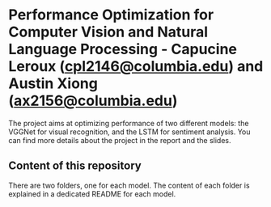 # Performance Optimization for Computer Vision and Natural Language Processing - Capucine Leroux (cpl2146@columbia.edu) and Austin Xiong (ax2156@columbia.edu)

The project aims at optimizing performance of two different models: the VGGNet for visual recognition, and the LSTM for sentiment analysis. You can find more details about the project in the report and the slides. 

## Content of this repository
There are two folders, one for each model. The content of each folder is explained in a dedicated README for each model. 




